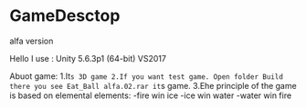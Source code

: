 # GameDesctop
alfa version

Hello
I use :
  Unity 5.6.3p1 (64-bit)
  VS2017
  
Abuot game: 
  1.It`s 3D game
  2.If you want test game. Open folder Build there you see Eat_Ball alfa.02.rar it`s game.
  3.Еhe principle of the game is based on elemental elements:
    -fire  win ice
    -ice   win water
    -water win fire
